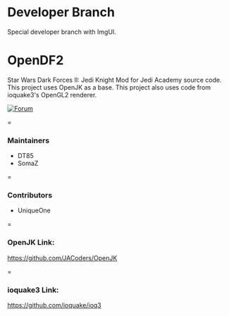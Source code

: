 # Developer Branch

Special developer branch with ImgUI.



# OpenDF2

Star Wars Dark Forces II: Jedi Knight Mod for Jedi Academy source code. This project uses OpenJK as a base. This project also uses code from ioquake3's OpenGL2 renderer.

[![Forum](https://img.shields.io/badge/forum-JKHub.org%20DarkForcesIIMod-brightgreen.svg)](https://jkhub.org/forum/63-dark-forces-ii-mod/)

=

### Maintainers

* DT85
* SomaZ

=

### Contributors

* UniqueOne

=

### OpenJK Link:

https://github.com/JACoders/OpenJK

=

### ioquake3 Link:

https://github.com/ioquake/ioq3
